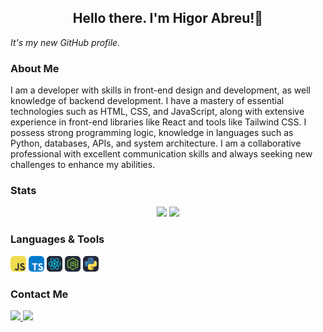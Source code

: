 <h2 align="center">Hello there. I'm Higor Abreu!🚀</h2>

<p>
<i>It's my new GitHub profile.</i>
</p>


<h3>About Me</h3>
<p>
I am a developer with skills in front-end design and development, as well knowledge of backend development. I have a mastery of essential technologies such as HTML, CSS, and JavaScript, along with extensive experience in front-end libraries like React and tools like Tailwind CSS. I possess strong programming logic, knowledge in languages such as Python, databases, APIs, and system architecture. I am a collaborative professional with excellent communication skills and always seeking new challenges to enhance my abilities.
</p>


<h3>Stats</h3>
<p align="center">
  <img src="https://github-readme-stats-mu-rosy-86.vercel.app/api?username=higorabreu&show_icons=true&theme=dracula&bg_color=00000000&hide_border=true&count_private=true"/>
  <img src="https://github-readme-stats-mu-rosy-86.vercel.app/api/top-langs?username=higorabreu&show_icons=true&theme=dracula&bg_color=00000000&hide_border=true"/>
</p>


<h3>Languages & Tools</h3>
<div>
<code><img height="25" src="https://github.com/tandpfun/skill-icons/blob/main/icons/JavaScript.svg"></code>
<code><img height="25" src="https://github.com/tandpfun/skill-icons/blob/main/icons/TypeScript.svg"></code>
<code><img height="25" src="https://github.com/tandpfun/skill-icons/blob/main/icons/React-Dark.svg"></code>
<code><img height="25" src="https://github.com/tandpfun/skill-icons/blob/main/icons/NodeJS-Dark.svg"></code>
<code><img height="25" src="https://github.com/tandpfun/skill-icons/blob/main/icons/Python-Dark.svg"></code>
</div>

<h3>Contact Me</h3>
<a href="https://www.linkedin.com/in/higorabreuf/">
  <img src="https://img.shields.io/badge/linkedin-%230077B5.svg?style=for-the-badge&logo=linkedin">
</a>
<a href="mailto:higorabreuf@gmail.com">
  <img src="https://img.shields.io/badge/email-%230077B5.svg?style=for-the-badge&logo=gmail&color=grey">
</a>
